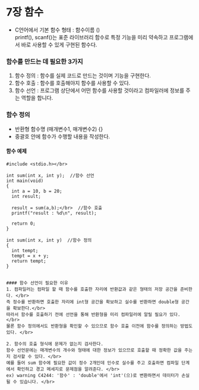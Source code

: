 # 7장 함수

- C언어에서 기본 함수 형태 : 함수이름 ()</br>
printf(), scanf()는 표준 라이브러리 함수로 특정 기능을 미리 약속하고 프로그램에서 바로 사용할 수 있게 구현된 함수다. 

### 함수를 만드는 데 필요한 3가지
1. 함수 정의 : 함수를 실제 코드로 만드는 것이며 기능을 구현한다. 
2. 함수 호출 : 함수를 호출해야지 함수를 사용할 수 있다.
3. 함수 선언 : 프로그램 상단에서 어떤 함수를 사용할 것이라고 컴파일러에 정보를 주는 역할을 합니다. 

### 함수 정의
- 반환형 함수명 (매개변수1, 매개변수2) {}
- 중괄호 안에 함수가 수행할 내용을 작성한다.



#### 함수 예제

```
#include <stdio.h></br>

int sum(int x, int y);  //함수 선언 
int main(void)
{
  int a = 10, b = 20;
  int result;

  result = sum(a,b);</br>  //함수 호출
  printf("result : %d\n", result);

  return 0;
}

int sum(int x, int y)  //함수 정의
{
  int tempt;
  tempt = x + y;
  return tempt;
}


#### 함수 선언이 필요한 이유
1. 컴파일러는 컴파일 할 때 함수를 호출한 자리에 반환값과 같은 형태의 저장 공간을 준비한다. </br>
즉 정수를 반환하면 호출한 자리에 int형 공간을 확보하고 실수를 반환하면 double형 공간을 확보한다.</br>
따라서 함수를 호출하기 전에 선언을 통해 반환형을 미리 컴파일러에 알릴 필요가 있다.</br>
물론 함수 정의에서도 반환형을 확인할 수 있으므로 함수 호출 이전에 함수를 정의하는 방법도 있다. </br>

2. 함수의 호출 형식에 문제가 없는지 검사한다.
함수 선언문에는 매개변수의 개수와 형태에 대한 정보가 있으므로 호출할 때 정확한 값을 주는지 검사할 수 있다. </br>
예를 들어 sum 함수에 필요한 값이 정수 2개인데 인수로 실수를 주고 호출하면 컴파일 단계에서 확인하고 경고 메세지로 문제점을 알려준다. </br>
ex) warning C4244: '함수' : 'double'에서 'int'(으)로 변환하면서 데이터가 손실될 수 있습니다. </br>
